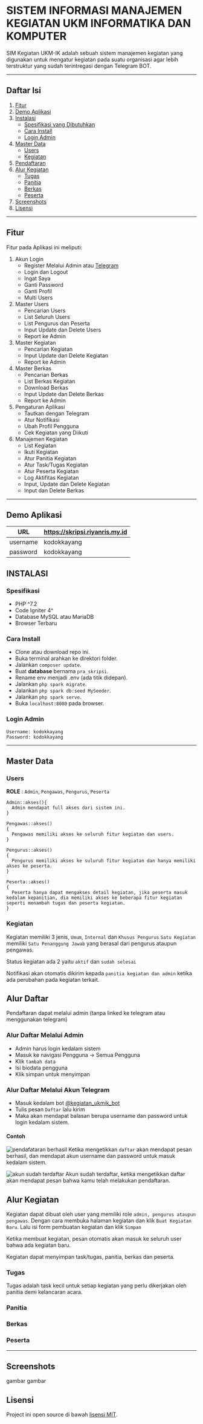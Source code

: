 # SISTEM INFORMASI MANAJEMEN KEGIATAN UKM INFORMATIKA DAN KOMPUTER

SIM Kegiatan UKM-IK adalah sebuah sistem manajemen kegiatan yang digunakan untuk mengatur kegiatan pada suatu organisasi agar lebih terstruktur yang sudah terintregasi dengan Telegram BOT.

<hr>

## Daftar Isi
1. [Fitur](#fitur)
2. [Demo Aplikasi](#demo-aplikasi)
3. [Instalasi](#instalasi)
    - [Spesifikasi yang Dibutuhkan](#spesifikasi)
    - [Cara Install](#cara-install)
    - [Login Admin](#cara-install)
4. [Master Data](#master-data)
    - [Users](#users)
    - [Kegiatan](#kegiatan)
5. [Pendaftaran](#alur-daftar)
6. [Alur Kegiatan](#alur-kegiatan)
    - [Tugas](#tugas)
    - [Panitia](#panitia)
    - [Berkas](#berkas)
    - [Peserta](#peserta)
7. [Screenshots](#screenshots)
8. [Lisensi](#license)

<hr>

## Fitur

Fitur pada Aplikasi ini meliputi:

1. Akun Login
    - Register Melalui Admin atau [Telegram](#alur-daftar)
    - Login dan Logout
    - Ingat Saya
    - Ganti Password
    - Ganti Profil
    - Multi Users
2. Master Users
    - Pencarian Users
    - List Seluruh Users
    - List Pengurus dan Peserta
    - Input Update dan Delete Users
    - Report ke Admin
3. Master Kegiatan
    - Pencarian Kegiatan
    - Input Update dan Delete Kegiatan
    - Report ke Admin
4. Master Berkas
    - Pencarian Berkas
    - List Berkas Kegiatan
    - Download Berkas
    - Input Update dan Delete Berkas
    - Report ke Admin
5. Pengaturan Aplikasi
    - Tautkan dengan Telegram
    - Atur Notifikasi
    - Ubah Profil Pengguna
    - Cek Kegiatan yang Diikuti
6. Manajemen Kegiatan
    - List Kegiatan
    - Ikuti Kegiatan
    - Atur Panitia Kegiatan
    - Atur Task/Tugas Kegiatan
    - Atur Peserta Kegiatan
    - Log Aktifitas Kegiatan
    - Input, Update dan Delete Kegiatan
    - Input dan Delete Berkas

<hr>

## Demo Aplikasi

| URL | https://skripsi.riyanris.my.id |
| --- | --- |
| username | kodokkayang |
| password | kodokkayang |

## INSTALASI

### Spesifikasi
- PHP ^7.2
- Code Igniter 4^
- Database MySQL atau MariaDB
- Browser Terbaru

### Cara Install

- Clone atau download repo ini.
- Buka terminal arahkan ke direktori folder.
- Jalankan ```composer update```.
- Buat **database** bernama `pra_skripsi`.
- Rename env menjadi .env (ada titik didepan).
- Jalankan ```php spark migrate```.
- Jalankan `php spark db:seed MySeeder`.
- Jalankan `php spark serve`.
- Buka `localhost:8080` pada browser.

### Login Admin
```
Username: kodokkayang
Password: kodokkayang
```

<hr>

## Master Data

### Users

**ROLE** : `Admin`, `Pengawas`, `Pengurus`, `Peserta`

```
Admin::akses(){
  Admin mendapat full akses dari sistem ini.
}
```
```
Pengawas::akses()
{
  Pengawas memiliki akses ke seluruh fitur kegiatan dan users.
}
```
```
Pengurus::akses()
{
  Pengurus memiliki akses ke suluruh fitur kegiatan dan hanya memiliki akses ke peserta.
}
```
```
Peserta::akses()
{
  Peserta hanya dapat mengakses detail kegiatan, jika peserta masuk kedalam kepanitian, dia memiliki akses ke beberapa fitur kegiatan seperti menambah tugas dan peserta kegiatan.
}
```

### Kegiatan

Kegiatan memiliki 3 jenis, `Umum`, `Internal` dan `Khusus Pengurus`
`Satu Kegiatan` memiliki `Satu Penanggung Jawab` yang berasal dari pengurus ataupun pengawas.

Status kegiatan ada 2 yaitu `aktif` dan `sudah selesai`

Notifikasi akan otomatis dikirim kepada `panitia kegiatan dan admin` ketika ada perubahan pada kegiatan terkait.

## Alur Daftar
Pendaftaran dapat melalui admin (tanpa linked ke telegram atau menggunakan telegram)

### Alur Daftar Melalui Admin
- Admin harus login kedalam sistem
- Masuk ke navigasi Pengguna -> Semua Pengguna
- Klik `tambah data`
- Isi biodata pengguna
- Klik simpan untuk menyimpan

### Alur Daftar Melalui Akun Telegram
- Masuk kedalam bot [@kegiatan_ukmik_bot](https://t.me/kegiatan_ukmik_bot)
- Tulis pesan ```Daftar``` lalu kirim
- Maka akan mendapat balasan berupa username dan password untuk login kedalam sistem.  

#### Contoh
![pendafataran berhasil](https://i.ibb.co/JsXdLqD/Screenshot-from-2021-11-19-19-56-11.png)
Ketika mengetikkan `daftar` akan mendapat pesan berhasil, dan mendapat akun username dan password untuk masuk kedalam sistem.

![akun sudah terdaftar](https://i.ibb.co/vLgQGB0/Screenshot-from-2021-11-19-19-51-08.png)
Akun sudah terdaftar, ketika mengetikkan daftar akan mendapat pesan bahwa kamu telah melakukan pendaftaran.

## Alur Kegiatan

Kegiatan dapat dibuat oleh user yang memiliki role `admin, pengurus ataupun pengawas`. Dengan cara membuka halaman kegiatan dan klik `Buat Kegiatan Baru`. Lalu isi form pembuatan kegiatan dan klik `Simpan`

Ketika membuat kegiatan, pesan otomatis akan masuk ke seluruh user bahwa ada kegiatan baru.

Kegiatan dapat menyimpan task/tugas, panitia, berkas dan peserta.

### Tugas

Tugas adalah task kecil untuk setiap kegiatan yang perlu dikerjakan oleh panitia demi kelancaran acara.

### Panitia

### Berkas

### Peserta

<hr>

## Screenshots

gambar gambar

## Lisensi

Project ini open source di bawah [lisensi MIT](LICENSE).


